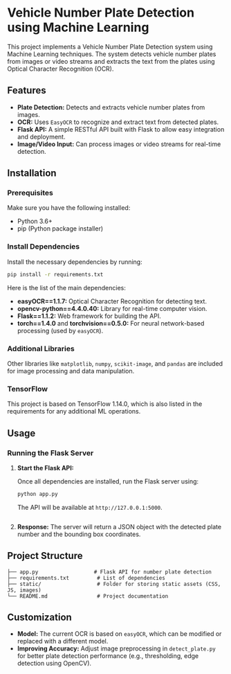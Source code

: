 
# Vehicle Number Plate Detection using Machine Learning

This project implements a Vehicle Number Plate Detection system using Machine Learning techniques. The system detects vehicle number plates from images or video streams and extracts the text from the plates using Optical Character Recognition (OCR).

## Features
- **Plate Detection:** Detects and extracts vehicle number plates from images.
- **OCR:** Uses `EasyOCR` to recognize and extract text from detected plates.
- **Flask API:** A simple RESTful API built with Flask to allow easy integration and deployment.
- **Image/Video Input:** Can process images or video streams for real-time detection.

## Installation

### Prerequisites

Make sure you have the following installed:
- Python 3.6+
- pip (Python package installer)

### Install Dependencies
Install the necessary dependencies by running:
```bash
pip install -r requirements.txt
```

Here is the list of the main dependencies:
- **easyOCR==1.1.7:** Optical Character Recognition for detecting text.
- **opencv-python==4.4.0.40:** Library for real-time computer vision.
- **Flask==1.1.2:** Web framework for building the API.
- **torch==1.4.0** and **torchvision==0.5.0:** For neural network-based processing (used by `easyOCR`).

### Additional Libraries
Other libraries like `matplotlib`, `numpy`, `scikit-image`, and `pandas` are included for image processing and data manipulation.

### TensorFlow
This project is based on TensorFlow 1.14.0, which is also listed in the requirements for any additional ML operations.

## Usage

### Running the Flask Server

1. **Start the Flask API:**

    Once all dependencies are installed, run the Flask server using:
    ```bash
    python app.py
    ```

    The API will be available at `http://127.0.0.1:5000`.

    ```
2. **Response:**
    The server will return a JSON object with the detected plate number and the bounding box coordinates.

## Project Structure

```
├── app.py                  # Flask API for number plate detection
├── requirements.txt         # List of dependencies
├── static/                  # Folder for storing static assets (CSS, JS, images)
└── README.md                # Project documentation
```

## Customization

- **Model:** The current OCR is based on `easyOCR`, which can be modified or replaced with a different model.
- **Improving Accuracy:** Adjust image preprocessing in `detect_plate.py` for better plate detection performance (e.g., thresholding, edge detection using OpenCV).
  

